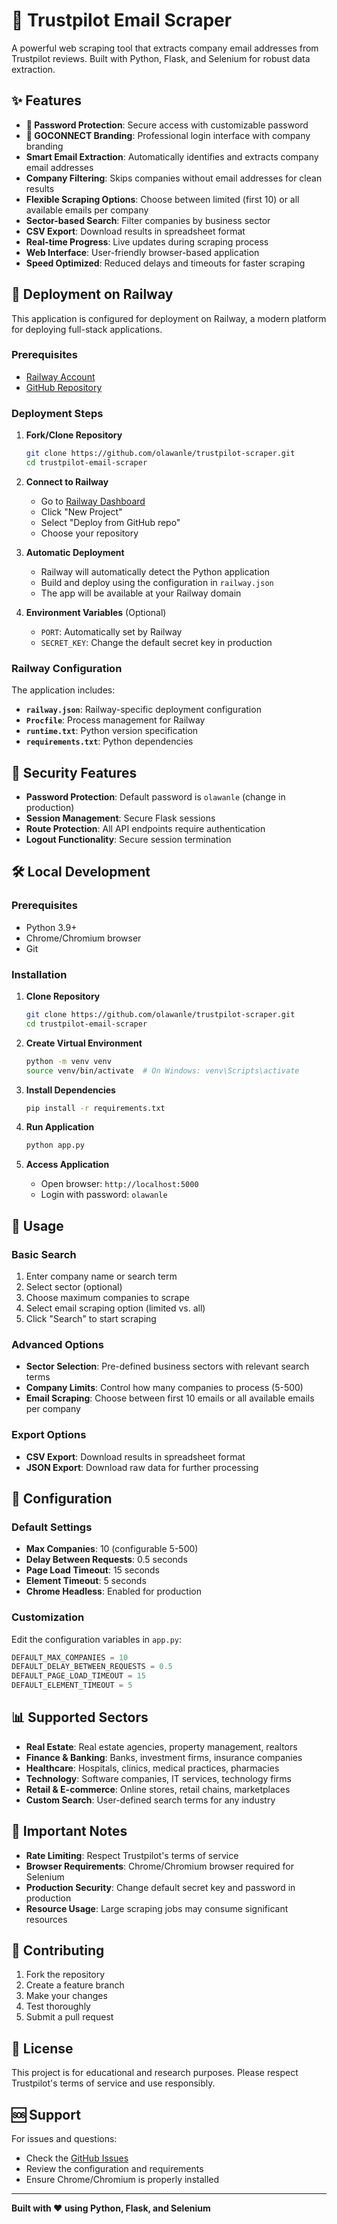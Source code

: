 # 🚀 Trustpilot Email Scraper

A powerful web scraping tool that extracts company email addresses from Trustpilot reviews. Built with Python, Flask, and Selenium for robust data extraction.

## ✨ Features

- **🔐 Password Protection**: Secure access with customizable password
- **🎨 GOCONNECT Branding**: Professional login interface with company branding
- **Smart Email Extraction**: Automatically identifies and extracts company email addresses
- **Company Filtering**: Skips companies without email addresses for clean results
- **Flexible Scraping Options**: Choose between limited (first 10) or all available emails per company
- **Sector-based Search**: Filter companies by business sector
- **CSV Export**: Download results in spreadsheet format
- **Real-time Progress**: Live updates during scraping process
- **Web Interface**: User-friendly browser-based application
- **Speed Optimized**: Reduced delays and timeouts for faster scraping

## 🚀 Deployment on Railway

This application is configured for deployment on Railway, a modern platform for deploying full-stack applications.

### **Prerequisites**
- [Railway Account](https://railway.app/)
- [GitHub Repository](https://github.com/olawanle/trustpilot-scraper)

### **Deployment Steps**

1. **Fork/Clone Repository**
   ```bash
   git clone https://github.com/olawanle/trustpilot-scraper.git
   cd trustpilot-email-scraper
   ```

2. **Connect to Railway**
   - Go to [Railway Dashboard](https://railway.app/dashboard)
   - Click "New Project"
   - Select "Deploy from GitHub repo"
   - Choose your repository

3. **Automatic Deployment**
   - Railway will automatically detect the Python application
   - Build and deploy using the configuration in `railway.json`
   - The app will be available at your Railway domain

4. **Environment Variables** (Optional)
   - `PORT`: Automatically set by Railway
   - `SECRET_KEY`: Change the default secret key in production

### **Railway Configuration**

The application includes:
- **`railway.json`**: Railway-specific deployment configuration
- **`Procfile`**: Process management for Railway
- **`runtime.txt`**: Python version specification
- **`requirements.txt`**: Python dependencies

## 🔐 Security Features

- **Password Protection**: Default password is `olawanle` (change in production)
- **Session Management**: Secure Flask sessions
- **Route Protection**: All API endpoints require authentication
- **Logout Functionality**: Secure session termination

## 🛠️ Local Development

### **Prerequisites**
- Python 3.9+
- Chrome/Chromium browser
- Git

### **Installation**

1. **Clone Repository**
   ```bash
   git clone https://github.com/olawanle/trustpilot-scraper.git
   cd trustpilot-email-scraper
   ```

2. **Create Virtual Environment**
   ```bash
   python -m venv venv
   source venv/bin/activate  # On Windows: venv\Scripts\activate
   ```

3. **Install Dependencies**
   ```bash
   pip install -r requirements.txt
   ```

4. **Run Application**
   ```bash
   python app.py
   ```

5. **Access Application**
   - Open browser: `http://localhost:5000`
   - Login with password: `olawanle`

## 📱 Usage

### **Basic Search**
1. Enter company name or search term
2. Select sector (optional)
3. Choose maximum companies to scrape
4. Select email scraping option (limited vs. all)
5. Click "Search" to start scraping

### **Advanced Options**
- **Sector Selection**: Pre-defined business sectors with relevant search terms
- **Company Limits**: Control how many companies to process (5-500)
- **Email Scraping**: Choose between first 10 emails or all available emails per company

### **Export Options**
- **CSV Export**: Download results in spreadsheet format
- **JSON Export**: Download raw data for further processing

## 🔧 Configuration

### **Default Settings**
- **Max Companies**: 10 (configurable 5-500)
- **Delay Between Requests**: 0.5 seconds
- **Page Load Timeout**: 15 seconds
- **Element Timeout**: 5 seconds
- **Chrome Headless**: Enabled for production

### **Customization**
Edit the configuration variables in `app.py`:
```python
DEFAULT_MAX_COMPANIES = 10
DEFAULT_DELAY_BETWEEN_REQUESTS = 0.5
DEFAULT_PAGE_LOAD_TIMEOUT = 15
DEFAULT_ELEMENT_TIMEOUT = 5
```

## 📊 Supported Sectors

- **Real Estate**: Real estate agencies, property management, realtors
- **Finance & Banking**: Banks, investment firms, insurance companies
- **Healthcare**: Hospitals, clinics, medical practices, pharmacies
- **Technology**: Software companies, IT services, technology firms
- **Retail & E-commerce**: Online stores, retail chains, marketplaces
- **Custom Search**: User-defined search terms for any industry

## 🚨 Important Notes

- **Rate Limiting**: Respect Trustpilot's terms of service
- **Browser Requirements**: Chrome/Chromium browser required for Selenium
- **Production Security**: Change default secret key and password in production
- **Resource Usage**: Large scraping jobs may consume significant resources

## 🤝 Contributing

1. Fork the repository
2. Create a feature branch
3. Make your changes
4. Test thoroughly
5. Submit a pull request

## 📄 License

This project is for educational and research purposes. Please respect Trustpilot's terms of service and use responsibly.

## 🆘 Support

For issues and questions:
- Check the [GitHub Issues](https://github.com/olawanle/trustpilot-scraper/issues)
- Review the configuration and requirements
- Ensure Chrome/Chromium is properly installed

---

**Built with ❤️ using Python, Flask, and Selenium**
